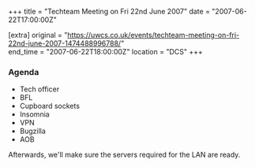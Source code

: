 +++
title = "Techteam Meeting on Fri 22nd June 2007"
date = "2007-06-22T17:00:00Z"

[extra]
original = "https://uwcs.co.uk/events/techteam-meeting-on-fri-22nd-june-2007-1474488996788/"    
end_time = "2007-06-22T18:00:00Z"
location = "DCS"
+++

### Agenda

  - Tech officer
  - BFL
  - Cupboard sockets
  - Insomnia
  - VPN
  - Bugzilla
  - AOB

Afterwards, we'll make sure the servers required for the LAN are ready.

